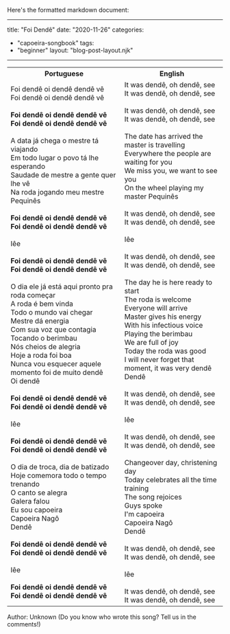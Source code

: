 Here's the formatted markdown document:

---
title: "Foi Dendê"
date: "2020-11-26"
categories: 
  - "capoeira-songbook"
tags: 
  - "beginner"
layout: "blog-post-layout.njk"
---

<table class="capoeira-table">
    <tr class="header-row">
        <th>Portuguese</th>
        <th>English</th>
    </tr>
    <tr>
        <td>Foi dendê oi dendê dendê vê<br>
Foi dendê oi dendê dendê vê<br>
<br>
<strong>Foi dendê oi dendê dendê vê<br>
Foi dendê oi dendê dendê vê</strong><br>
<br>
A data já chega o mestre tá viajando<br>
Em todo lugar o povo tá lhe esperando<br>
Saudade de mestre a gente quer lhe vê<br>
Na roda jogando meu mestre Pequinês<br>
<br>
<strong>Foi dendê oi dendê dendê vê<br>
Foi dendê oi dendê dendê vê</strong><br>
<br>
Iêe<br>
<br>
<strong>Foi dendê oi dendê dendê vê<br>
Foi dendê oi dendê dendê vê</strong><br>
<br>
O dia ele já está aqui pronto pra roda começar<br>
A roda é bem vinda<br>
Todo o mundo vai chegar<br>
Mestre dá energia<br>
Com sua voz que contagia<br>
Tocando o berimbau<br>
Nós cheios de alegria<br>
Hoje a roda foi boa<br>
Nunca vou esquecer aquele momento foi de muito dendê<br>
Oi dendê<br>
<br>
<strong>Foi dendê oi dendê dendê vê<br>
Foi dendê oi dendê dendê vê</strong><br>
<br>
Iêe<br>
<br>
<strong>Foi dendê oi dendê dendê vê<br>
Foi dendê oi dendê dendê vê</strong><br>
<br>
O dia de troca, dia de batizado<br>
Hoje comemora todo o tempo trenando<br>
O canto se alegra<br>
Galera falou<br>
Eu sou capoeira<br>
Capoeira Nagô<br>
Dendê<br>
<br>
<strong>Foi dendê oi dendê dendê vê<br>
Foi dendê oi dendê dendê vê</strong><br>
<br>
Iêe<br>
<br>
<strong>Foi dendê oi dendê dendê vê<br>
Foi dendê oi dendê dendê vê</strong></td>
        <td>It was dendê, oh dendê, see<br>
It was dendê, oh dendê, see<br>
<br>
It was dendê, oh dendê, see<br>
It was dendê, oh dendê, see<br>
<br>
The date has arrived the master is travelling<br>
Everywhere the people are waiting for you<br>
We miss you, we want to see you<br>
On the wheel playing my master Pequinês<br>
<br>
It was dendê, oh dendê, see<br>
It was dendê, oh dendê, see<br>
<br>
Iêe<br>
<br>
It was dendê, oh dendê, see<br>
It was dendê, oh dendê, see<br>
<br>
The day he is here ready to start<br>
The roda is welcome<br>
Everyone will arrive<br>
Master gives his energy<br>
With his infectious voice<br>
Playing the berimbau<br>
We are full of joy<br>
Today the roda was good<br>
I will never forget that moment, it was very dendê<br>
Dendê<br>
<br>
It was dendê, oh dendê, see<br>
It was dendê, oh dendê, see<br>
<br>
Iêe<br>
<br>
It was dendê, oh dendê, see<br>
It was dendê, oh dendê, see<br>
<br>
Changeover day, christening day<br>
Today celebrates all the time training<br>
The song rejoices<br>
Guys spoke<br>
I'm capoeira<br>
Capoeira Nagô<br>
Dendê<br>
<br>
It was dendê, oh dendê, see<br>
It was dendê, oh dendê, see<br>
<br>
Iêe<br>
<br>
It was dendê, oh dendê, see<br>
It was dendê, oh dendê, see</td>
    </tr>
</table>

<figcaption>
Author: Unknown (Do you know who wrote this song? Tell us in the comments!)
</figcaption>